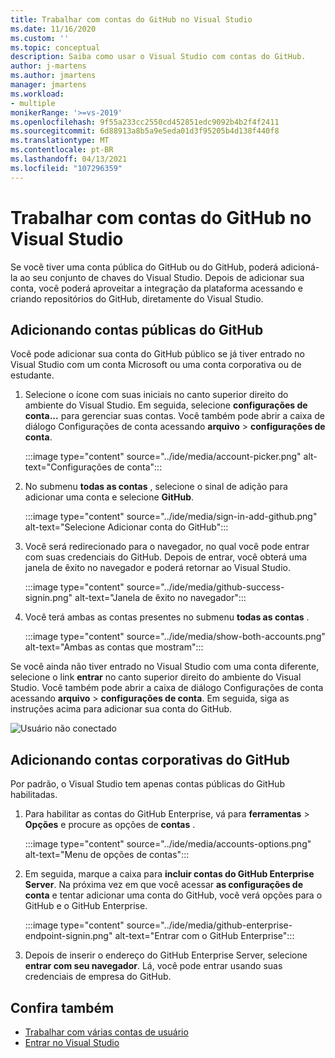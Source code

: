 ```yaml
---
title: Trabalhar com contas do GitHub no Visual Studio
ms.date: 11/16/2020
ms.custom: ''
ms.topic: conceptual
description: Saiba como usar o Visual Studio com contas do GitHub.
author: j-martens
ms.author: jmartens
manager: jmartens
ms.workload:
- multiple
monikerRange: '>=vs-2019'
ms.openlocfilehash: 9f55a233cc2550cd452851edc9092b4b2f4f2411
ms.sourcegitcommit: 6d88913a8b5a9e5eda01d3f95205b4d138f440f8
ms.translationtype: MT
ms.contentlocale: pt-BR
ms.lasthandoff: 04/13/2021
ms.locfileid: "107296359"
---
```

# <a name="work-with-github-accounts-in-visual-studio"></a>Trabalhar com contas do GitHub no Visual Studio

Se você tiver uma conta pública do GitHub ou do GitHub, poderá adicioná-la ao seu conjunto de chaves do Visual Studio. Depois de adicionar sua conta, você poderá aproveitar a integração da plataforma acessando e criando repositórios do GitHub, diretamente do Visual Studio.

## <a name="adding-public-github-accounts"></a>Adicionando contas públicas do GitHub

Você pode adicionar sua conta do GitHub público se já tiver entrado no Visual Studio com um conta Microsoft ou uma conta corporativa ou de estudante.

1. Selecione o ícone com suas iniciais no canto superior direito do ambiente do Visual Studio. Em seguida, selecione **configurações de conta...** para gerenciar suas contas. Você também pode abrir a caixa de diálogo Configurações de conta acessando **arquivo**  >  **configurações de conta**.

    :::image type="content" source="../ide/media/account-picker.png" alt-text="Configurações de conta":::

2. No submenu **todas as contas** , selecione o sinal de adição para adicionar uma conta e selecione **GitHub**.

    :::image type="content" source="../ide/media/sign-in-add-github.png" alt-text="Selecione Adicionar conta do GitHub":::

3. Você será redirecionado para o navegador, no qual você pode entrar com suas credenciais do GitHub. Depois de entrar, você obterá uma janela de êxito no navegador e poderá retornar ao Visual Studio.

    :::image type="content" source="../ide/media/github-success-signin.png" alt-text="Janela de êxito no navegador":::

4. Você terá ambas as contas presentes no submenu **todas as contas** .

    :::image type="content" source="../ide/media/show-both-accounts.png" alt-text="Ambas as contas que mostram":::

Se você ainda não tiver entrado no Visual Studio com uma conta diferente, selecione o link **entrar** no canto superior direito do ambiente do Visual Studio. Você também pode abrir a caixa de diálogo Configurações de conta acessando **arquivo**  >  **configurações de conta**. Em seguida, siga as instruções acima para adicionar sua conta do GitHub.

![Usuário não conectado](../ide/media/vs2019_usernotsignedin.png)

## <a name="adding-github-enterprise-accounts"></a>Adicionando contas corporativas do GitHub

Por padrão, o Visual Studio tem apenas contas públicas do GitHub habilitadas.

1. Para habilitar as contas do GitHub Enterprise, vá para **ferramentas**  >  **Opções** e procure as opções de **contas** .

    :::image type="content" source="../ide/media/accounts-options.png" alt-text="Menu de opções de contas":::

2. Em seguida, marque a caixa para **incluir contas do GitHub Enterprise Server**. Na próxima vez em que você acessar **as configurações de conta** e tentar adicionar uma conta do GitHub, você verá opções para o GitHub e o GitHub Enterprise.

    :::image type="content" source="../ide/media/github-enterprise-endpoint-signin.png" alt-text="Entrar com o GitHub Enterprise":::

3. Depois de inserir o endereço do GitHub Enterprise Server, selecione **entrar com seu navegador**. Lá, você pode entrar usando suas credenciais de empresa do GitHub.

## <a name="see-also"></a>Confira também

- [Trabalhar com várias contas de usuário](work-with-multiple-user-accounts.md)
- [Entrar no Visual Studio](signing-in-to-visual-studio.md)
